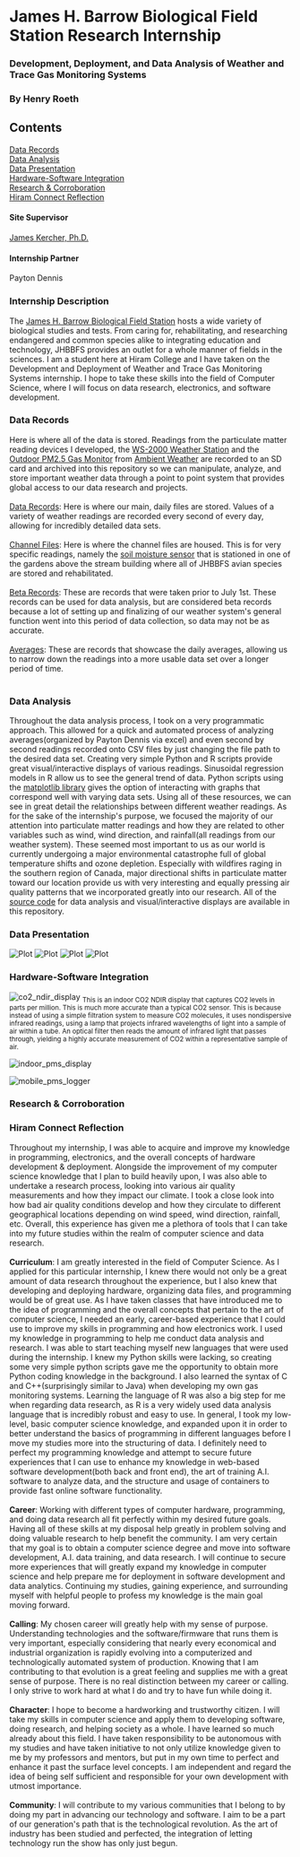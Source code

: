 # James H. Barrow Biological Field Station Research Internship
### Development, Deployment, and Data Analysis of Weather and Trace Gas Monitoring Systems
### By Henry Roeth

## Contents
[Data Records](https://github.com/henryroeth/fs_sample_testing#data-records) <br />
[Data Analysis](https://github.com/henryroeth/fs_sample_testing#data-analysis) <br />
[Data Presentation](https://github.com/henryroeth/fs_sample_testing#data-presentation) <br />
[Hardware-Software Integration](https://github.com/henryroeth/fs_sample_testing#hardware-software-integration) <br />
[Research & Corroboration](https://github.com/henryroeth/fs_sample_testing#research--corroboration) <br />
[Hiram Connect Reflection](https://github.com/henryroeth/fs_sample_testing#hiram-connect-reflection) <br />

#### Site Supervisor
[James Kercher, Ph.D.](https://www.hiram.edu/faculty-and-staff/james-kercher/)

#### Internship Partner
Payton Dennis

### Internship Description
The [James H. Barrow Biological Field Station](https://www.hiram.edu/academics/field-stations/barrow-field-station/) hosts a wide variety of biological studies and tests. From caring for, rehabilitating, and researching endangered and common species alike to integrating education and technology, JHBBFS provides an outlet for a whole manner of fields in the sciences. I am a student here at Hiram College and I have taken on the Development and Deployment of Weather and Trace Gas Monitoring Systems internship. I hope to take these skills into the field of Computer Science, where I will focus on data research, electronics, and software development.

### Data Records
Here is where all of the data is stored. Readings from the particulate matter reading devices I developed, the [WS-2000 Weather Station](https://ambientweather.com/ws-2000-smart-weather-station) and the [Outdoor PM2.5 Gas Monitor](https://ambientweather.com/pm25-wireless-outdoor-particulate-monitor) from [Ambient Weather](https://ambientweather.com/) are recorded to an SD card and archived into this repository so we can manipulate, analyze, and store important weather data through a point to point system that provides global access to our data research and projects. <br /> <br />
[Data Records](https://github.com/henryroeth/fs_sample_testing/tree/main/data_records): Here is where our main, daily files are stored. Values of a variety of weather readings are recorded every second of every day, allowing for incredibly detailed data sets. <br /> <br />
[Channel Files](https://github.com/henryroeth/fs_sample_testing/tree/main/data_records/channel_files): Here is where the channel files are housed. This is for very specific readings, namely the [soil moisture sensor](https://ambientweather.com/wh31sm-soil-moisture-sensor) that is stationed in one of the gardens above the stream building where all of JHBBFS avian species are stored and rehabilitated. <br /> <br />
[Beta Records](https://github.com/henryroeth/fs_sample_testing/tree/main/data_records/beta_records): These are records that were taken prior to July 1st. These records can be used for data analysis, but are considered beta records because a lot of setting up and finalizing of our weather system's general function went into this period of data collection, so data may not be as accurate. <br /> <br />
[Averages](https://github.com/henryroeth/fs_sample_testing/tree/main/data_records/averages): These are records that showcase the daily averages, allowing us to narrow down the readings into a more usable data set over a longer period of time. <br /> <br />

### Data Analysis
Throughout the data analysis process, I took on a very programmatic approach. This allowed for a quick and automated process of analyzing averages(organized by Payton Dennis via excel) and even second by second readings recorded onto CSV files by just changing the file path to the desired data set. Creating very simple Python and R scripts provide great visual/interactive displays of various readings. Sinusoidal regression models in R allow us to see the general trend of data. Python scripts using the [matplotlib library](https://matplotlib.org/stable/index.html) gives the option of interacting with graphs that correspond well with varying data sets. Using all of these resources, we can see in great detail the relationships between different weather readings. As for the sake of the internship's purpose, we focused the majority of our attention into particulate matter readings and how they are related to other variables such as wind, wind direction, and rainfall(all readings from our weather system). These seemed most important to us as our world is currently undergoing a major environmental catastrophe full of global temperature shifts and ozone depletion. Especially with wildfires raging in the southern region of Canada, major directional shifts in particulate matter toward our location provide us with very interesting and equally pressing air quality patterns that we incorporated greatly into our research. All of the [source code](https://github.com/henryroeth/fs_sample_testing/tree/main/data_analysis) for data analysis and visual/interactive displays are available in this repository. 

### Data Presentation
![Plot](https://github.com/henryroeth/fs_sample_testing/blob/main/data_presentation/july_averages(plot).png?raw=true)
![Plot](https://github.com/henryroeth/fs_sample_testing/blob/main/data_presentation/2023-06-29&30(sinusoidal_regression).png?raw=true)
![Plot](https://github.com/henryroeth/fs_sample_testing/blob/main/data_presentation/standardized_residual_plot.png?raw=true)
![Plot](https://github.com/henryroeth/fs_sample_testing/blob/main/data_presentation/2023-06-28&29(plot).png?raw=true)

### Hardware-Software Integration
![co2_ndir_display](https://github.com/henryroeth/fs_sample_testing/blob/main/hardware_development/cos_ndir_display.jpeg?raw=true)
<sub>This is an indoor CO2 NDIR display that captures CO2 levels in parts per million. This is much more accurate than a typical CO2 sensor. This is because instead of using a simple filtration system to measure CO2 molecules, it uses nondispersive infrared readings, using a lamp that projects infrared wavelengths of light into a sample of air within a tube. An optical filter then reads the amount of infrared light that passes through, yielding a highly accurate measurement of CO2 within a representative sample of air.</sub>

![indoor_pms_display](https://github.com/henryroeth/fs_sample_testing/blob/main/hardware_development/indoor_pms_display.jpeg?raw=true)
<sub></sub>

![mobile_pms_logger](https://github.com/henryroeth/fs_sample_testing/blob/main/hardware_development/mobile_pms_logger.jpeg?raw=true)
<sub></sub>

### Research & Corroboration


### Hiram Connect Reflection
Throughout my internship, I was able to acquire and improve my knowledge in programming, electronics, and the overall concepts of hardware development & deployment. Alongside the improvement of my computer science knowledge that I plan to build heavily upon, I was also able to undertake a research process, looking into various air quality measurements and how they impact our climate. I took a close look into how bad air quality conditions develop and how they circulate to different geographical locations depending on wind speed, wind direction, rainfall, etc. Overall, this experience has given me a plethora of tools that I can take into my future studies within the realm of computer science and data research. <br /> <br />
**Curriculum**: I am greatly interested in the field of Computer Science. As I applied for this particular internship, I knew there would not only be a great amount of data research throughout the experience, but I also knew that developing and deploying hardware, organizing data files, and programming would be of great use. As I have taken classes that have introduced me to the idea of programming and the overall concepts that pertain to the art of computer science, I needed an early, career-based experience that I could use to improve my skills in programming and how electronics work. I used my knowledge in programming to help me conduct data analysis and research. I was able to start teaching myself new languages that were used during the internship. I knew my Python skills were lacking, so creating some very simple python scripts gave me the opportunity to obtain more Python coding knowledge in the background. I also learned the syntax of C and C++(surprisingly similar to Java) when developing my own gas monitoring systems. Learning the language of R was also a big step for me when regarding data research, as R is a very widely used data analysis language that is incredibly robust and easy to use. In general, I took my low-level, basic computer science knowledge, and expanded upon it in order to better understand the basics of programming in different languages before I move my studies more into the structuring of data. I definitely need to perfect my programming knowledge and attempt to secure future experiences that I can use to enhance my knowledge in web-based software development(both back and front end), the art of training A.I. software to analyze data, and the structure and usage of containers to provide fast online software functionality. <br /> <br />
**Career**: Working with different types of computer hardware, programming, and doing data research all fit perfectly within my desired future goals. Having all of these skills at my disposal help greatly in problem solving and doing valuable research to help benefit the community. I am very certain that my goal is to obtain a computer science degree and move into software development, A.I. data training, and data research. I will continue to secure more experiences that will greatly expand my knowledge in computer science and help prepare me for deployment in software development and data analytics. Continuing my studies, gaining experience, and surrounding myself with helpful people to profess my knowledge is the main goal moving forward. <br /> <br />
**Calling**: My chosen career will greatly help with my sense of purpose. Understanding technologies and the software/firmware that runs them is very important, especially considering that nearly every economical and industrial organization is rapidly evolving into a computerized and technologically automated system of production. Knowing that I am contributing to that evolution is a great feeling and supplies me with a great sense of purpose. There is no real distinction between my career or calling. I only strive to work hard at what I do and try to have fun while doing it. <br /> <br />
**Character**: I hope to become a hardworking and trustworthy citizen. I will take my skills in computer science and apply them to developing software, doing research, and helping society as a whole. I have learned so much already about this field. I have taken responsibility to be autonomous with my studies and have taken initiative to not only utilize knowledge given to me by my professors and mentors, but put in my own time to perfect and enhance it past the surface level concepts. I am independent and regard the idea of being self sufficient and responsible for your own development with utmost importance. <br /> <br />
**Community**: I will contribute to my various communities that I belong to by doing my part in advancing our technology and software. I aim to be a part of our generation's path that is the technological revolution. As the art of industry has been studied and perfected, the integration of letting technology run the show has only just begun.  <br /> <br />
